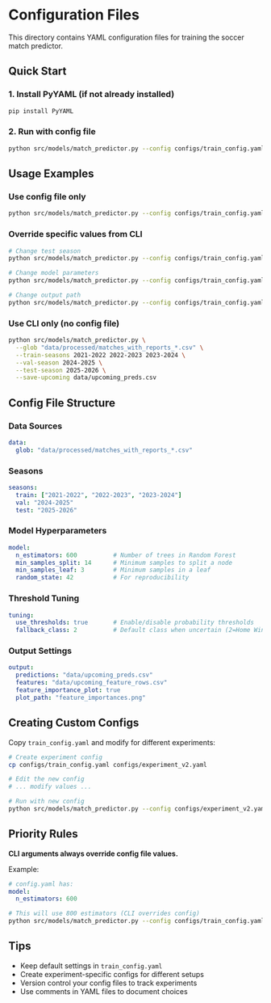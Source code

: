 # Configuration Files

This directory contains YAML configuration files for training the soccer match predictor.

## Quick Start

### 1. Install PyYAML (if not already installed)

```bash
pip install PyYAML
```

### 2. Run with config file

```bash
python src/models/match_predictor.py --config configs/train_config.yaml
```

## Usage Examples

### Use config file only
```bash
python src/models/match_predictor.py --config configs/train_config.yaml
```

### Override specific values from CLI
```bash
# Change test season
python src/models/match_predictor.py --config configs/train_config.yaml --test-season 2026-2027

# Change model parameters
python src/models/match_predictor.py --config configs/train_config.yaml --n-estimators 800

# Change output path
python src/models/match_predictor.py --config configs/train_config.yaml --save-upcoming data/predictions_v2.csv
```

### Use CLI only (no config file)
```bash
python src/models/match_predictor.py \
  --glob "data/processed/matches_with_reports_*.csv" \
  --train-seasons 2021-2022 2022-2023 2023-2024 \
  --val-season 2024-2025 \
  --test-season 2025-2026 \
  --save-upcoming data/upcoming_preds.csv
```

## Config File Structure

### Data Sources
```yaml
data:
  glob: "data/processed/matches_with_reports_*.csv"
```

### Seasons
```yaml
seasons:
  train: ["2021-2022", "2022-2023", "2023-2024"]
  val: "2024-2025"
  test: "2025-2026"
```

### Model Hyperparameters
```yaml
model:
  n_estimators: 600          # Number of trees in Random Forest
  min_samples_split: 14      # Minimum samples to split a node
  min_samples_leaf: 3        # Minimum samples in a leaf
  random_state: 42           # For reproducibility
```

### Threshold Tuning
```yaml
tuning:
  use_thresholds: true       # Enable/disable probability thresholds
  fallback_class: 2          # Default class when uncertain (2=Home Win)
```

### Output Settings
```yaml
output:
  predictions: "data/upcoming_preds.csv"
  features: "data/upcoming_feature_rows.csv"
  feature_importance_plot: true
  plot_path: "feature_importances.png"
```

## Creating Custom Configs

Copy `train_config.yaml` and modify for different experiments:

```bash
# Create experiment config
cp configs/train_config.yaml configs/experiment_v2.yaml

# Edit the new config
# ... modify values ...

# Run with new config
python src/models/match_predictor.py --config configs/experiment_v2.yaml
```

## Priority Rules

**CLI arguments always override config file values.**

Example:
```yaml
# config.yaml has:
model:
  n_estimators: 600
```

```bash
# This will use 800 estimators (CLI overrides config)
python src/models/match_predictor.py --config configs/train_config.yaml --n-estimators 800
```

## Tips

- Keep default settings in `train_config.yaml`
- Create experiment-specific configs for different setups
- Version control your config files to track experiments
- Use comments in YAML files to document choices

